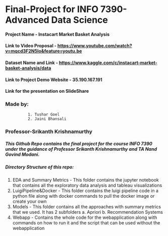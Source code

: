 # Final-Project for INFO 7390-Advanced Data Science
#### Project Name - Instacart Market Basket Analysis
#### Link to Video Proposal - https://www.youtube.com/watch?v=mqcd3F2N5Io&feature=youtu.be
#### Dataset Name and Link - https://www.kaggle.com/c/instacart-market-basket-analysis/data
#### Link to Project Demo Website - 35.190.167.191
#### Link for the presentation on SlideShare

### Made by:
              1. Tushar Goel 
              2. Jaini Bhansali
### Professor-Srikanth Krishnamurthy

##### This Github Repo contains the final project for the course INFO 7390 under the guidance of Professor Srikanth Krishnamurthy and TA Nand Govind Modani.

##### Directory Structure of this repo:
  1. EDA and Summary Metrics - This folder contains the jupyter notebook that contains all the exploratory data analysis and tableau visualizations
  2. LuigiPipeline&Docker - This folder contains the luigi pipeline code in a python file along with docker commands to pull the docker image or create your own
  3. Models - This folder contains all the approaches with summary metrics that we used. It has 2 subfolders a. Apriori b. Recommendation Systems
  4. Webapp - Contains the whole code for the webapplication along with commands on how to run it and the script that can be used without the webapplication
  
